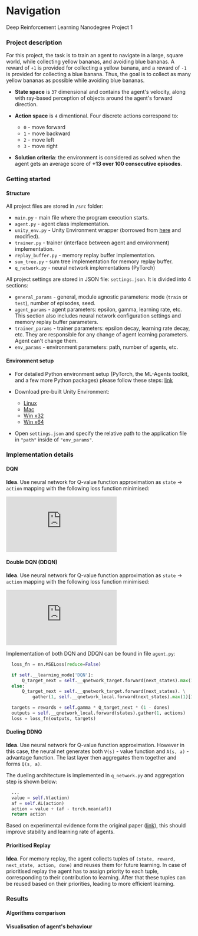 # Navigation
Deep Reinforcement Learning Nanodegree Project 1

### Project description

For this project, the task is to train an agent to navigate in a large, square world, while collecting yellow bananas, and avoiding blue bananas. A reward of `+1` is provided for collecting a yellow banana, and a reward of `-1` is provided for collecting a blue banana. Thus, the goal is to collect as many yellow bananas as possible while avoiding blue bananas.

- **State space** is `37` dimensional and contains the agent's velocity, along with ray-based perception of objects around the agent's forward direction. 

- **Action space** is `4` dimentional. Four discrete actions correspond to:
  - `0` - move forward
  - `1` - move backward
  - `2` - move left
  - `3` - move right

- **Solution criteria**: the environment is considered as solved when the agent gets an average score of **+13 over 100 consecutive episodes**.

### Getting started

#### Structure

All project files are stored in `/src` folder:
- `main.py` - main file where the program execution starts.
- `agent.py` - agent class implementation.
- `unity_env.py` - Unity Environment wrapper (borrowed from [here](https://github.com/Unity-Technologies/ml-agents/blob/master/gym-unity/gym_unity/envs/unity_env.py) and modified).
- `trainer.py` - trainer (interface between agent and environment) implementation.
- `replay_buffer.py` - memory replay buffer implementation.
- `sum_tree.py` - sum tree implementation for memory replay buffer.
- `q_network.py` - neural network implementations (PyTorch)

All project settings are stored in JSON file: `settings.json`. It is divided into 4 sections: 
- `general_params` - general, module agnostic parameters: mode (`train` or `test`), number of episodes, seed.
- `agent_params` - agent parameters: epsilon, gamma, learning rate, etc. This section also includes neural network configuration settings and memory replay buffer parameters.
- `trainer_params` - trainer parameters: epsilon decay, learning rate decay, etc. They are responsible for any change of agent learning parameters. Agent can't change them.
- `env_params` - environment parameters: path, number of agents, etc.

#### Environment setup

- For detailed Python environment setup (PyTorch, the ML-Agents toolkit, and a few more Python packages) please follow these steps: [link](https://github.com/udacity/deep-reinforcement-learning#dependencies)

- Download pre-built Unity Environment:
  - [Linux](https://s3-us-west-1.amazonaws.com/udacity-drlnd/P1/Banana/Banana_Linux.zip)
  - [Mac](https://s3-us-west-1.amazonaws.com/udacity-drlnd/P1/Banana/Banana.app.zip)
  - [Win x32](https://s3-us-west-1.amazonaws.com/udacity-drlnd/P1/Banana/Banana_Windows_x86.zip)
  - [Win x64](https://s3-us-west-1.amazonaws.com/udacity-drlnd/P1/Banana/Banana_Windows_x86_64.zip)

 - Open `settings.json` and specify the relative path to the application file in `"path"` inside of `"env_params"`.

### Implementation details


#### DQN

**Idea**. Use neural network for Q-value function approximation as `state` -> `action` mapping with the following loss function minimised:

![equation](http://latex.codecogs.com/gif.latex?MSE%28r_%7Bt&plus;1%7D&plus;%5Cgamma%20%5Cmax_%7Ba%7DQ%5Et%28s_%7Bt&plus;1%7D%2C%20a%29-Q%28s_%7Bt%7D%2C%20a_%7Bt%7D%29%29)

#### Double DQN (DDQN)

**Idea**. Use neural network for Q-value function approximation as `state` -> `action` mapping with the following loss function minimised:

![equation](http://latex.codecogs.com/gif.latex?MSE%28r_%7Bt&plus;1%7D&plus;%5Cgamma%20Q%5Et%28s_%7Bt&plus;1%7D%2C%20%5Carg%5Cmax_%7Ba%7DQ%28s_%7Bt%7D%2C%20a%29%29-Q%28s_%7Bt%7D%2C%20a_%7Bt%7D%29%29)

Implementation of both DQN and DDQN can be found in file `agent.py`:

```python
  loss_fn = nn.MSELoss(reduce=False)

  if self.__learning_mode['DQN']:
      Q_target_next = self.__qnetwork_target.forward(next_states).max(1)[0].unsqueeze(1).detach()
  else:
      Q_target_next = self.__qnetwork_target.forward(next_states). \
          gather(1, self.__qnetwork_local.forward(next_states).max(1)[1].unsqueeze(1)).detach()

  targets = rewards + self.gamma * Q_target_next * (1 - dones)
  outputs = self.__qnetwork_local.forward(states).gather(1, actions)
  loss = loss_fn(outputs, targets)
```

#### Dueling DDNQ

**Idea**. Use neural network for Q-value function approximation. However in this case, the neural net generates both `V(s)` - value function and `A(s, a)` - advantage function. The last layer then aggregates them together and forms `Q(s, a)`.

The dueling architecture is implemented in `q_network.py` and aggregation step is shown below: 

```python
  ...
  value = self.V(action)
  af = self.AL(action)
  action = value + (af - torch.mean(af))
  return action
```

Based on experimental evidence form the original paper ([link](https://arxiv.org/abs/1511.06581)), this should improve stability and learning rate of agents. 


#### Prioritised Replay

**Idea**. For memory replay, the agent collects tuples of `(state, reward, next_state, action, done)` and reuses them for future learning. In case of prioritised replay the agent has to assign priority to each tuple, corresponding to their contribution to learning. After that these tuples can be reused based on their priorities, leading to more efficient learning.

### Results

#### Algorithms comparison

#### Visualisation of agent's behaviour
